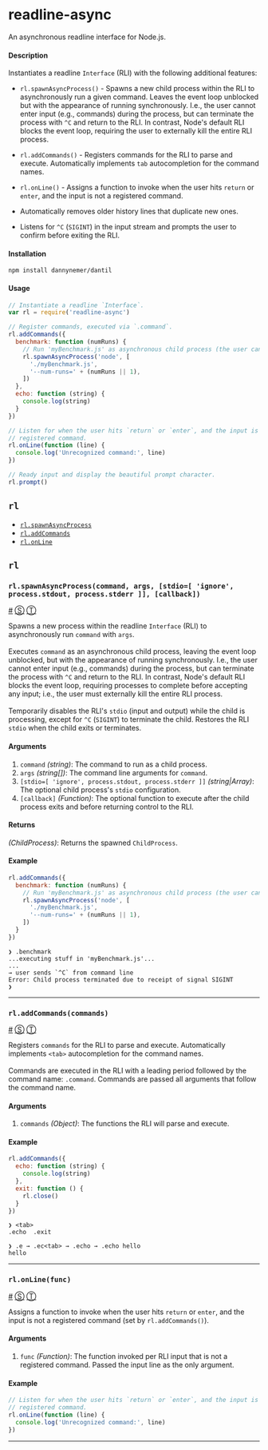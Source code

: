 # readline-async

An asynchronous readline interface for Node.js.

#### Description
Instantiates a readline `Interface` (RLI) with the following additional features:

- `rl.spawnAsyncProcess()` - Spawns a new child process within the RLI to asynchronously run a given command. Leaves the event loop unblocked but with the appearance of running synchronously. I.e., the user cannot enter input (e.g., commands) during the process, but can terminate the process with `^C` and return to the RLI. In contrast, Node's default RLI blocks the event loop, requiring the user to externally kill the entire RLI process.

- `rl.addCommands()` - Registers commands for the RLI to parse and execute. Automatically implements `tab` autocompletion for the command names.

- `rl.onLine()` - Assigns a function to invoke when the user hits `return` or `enter`, and the input is not a registered command.

- Automatically removes older history lines that duplicate new ones.

- Listens for `^C` (`SIGINT`) in the input stream and prompts the user to confirm before exiting the RLI.

#### Installation
```shell
npm install dannynemer/dantil
```

#### Usage
```js
// Instantiate a readline `Interface`.
var rl = require('readline-async')

// Register commands, executed via `.command`.
rl.addCommands({
  benchmark: function (numRuns) {
    // Run 'myBenchmark.js' as asynchronous child process (the user can terminate).
    rl.spawnAsyncProcess('node', [
      './myBenchmark.js',
      '--num-runs=' + (numRuns || 1),
    ])
  },
  echo: function (string) {
    console.log(string)
  }
})

// Listen for when the user hits `return` or `enter`, and the input is not a
// registered command.
rl.onLine(function (line) {
  console.log('Unrecognized command:', line)
})

// Ready input and display the beautiful prompt character.
rl.prompt()
```

<!-- div class="toc-container" -->

<!-- div -->

## `rl`
* <a href="#rl-spawnAsyncProcess">`rl.spawnAsyncProcess`</a>
* <a href="#rl-addCommands">`rl.addCommands`</a>
* <a href="#rl-onLine">`rl.onLine`</a>

<!-- /div -->

<!-- /div -->

<!-- div class="doc-container" -->

<!-- div -->

## `rl`

<!-- div -->

### <a id="rl-spawnAsyncProcess"></a>`rl.spawnAsyncProcess(command, args, [stdio=[ 'ignore', process.stdout, process.stderr ]], [callback])`
<a href="#rl-spawnAsyncProcess">#</a> [&#x24C8;](https://github.com/DannyNemer/readline-async/blob/master/readlineAsync.js#L70 "View in source") [&#x24C9;][1]

Spawns a new process within the readline `Interface` (RLI) to asynchronously run `command` with `args`.
<br>
<br>
Executes `command` as an asynchronous child process, leaving the event loop unblocked, but with the appearance of running synchronously. I.e., the user cannot enter input (e.g., commands) during the process, but can terminate the process with `^C` and return to the RLI. In contrast, Node's default RLI blocks the event loop, requiring processes to complete before accepting any input; i.e., the user must externally kill the entire RLI process.
<br>
<br>
Temporarily disables the RLI's `stdio` (input and output) while the child is processing, except for `^C` (`SIGINT`) to terminate the child. Restores the RLI `stdio` when the child exits or terminates.

#### Arguments
1. `command` *(string)*: The command to run as a child process.
2. `args` *(string&#91;&#93;)*: The command line arguments for `command`.
3. `[stdio=[ 'ignore', process.stdout, process.stderr ]]` *(string|Array)*: The optional child process's `stdio` configuration.
4. `[callback]` *(Function)*: The optional function to execute after the child process exits and before returning control to the RLI.

#### Returns
*(ChildProcess)*:  Returns the spawned `ChildProcess`.

#### Example
```js
rl.addCommands({
  benchmark: function (numRuns) {
    // Run 'myBenchmark.js' as asynchronous child process (the user can terminate).
    rl.spawnAsyncProcess('node', [
      './myBenchmark.js',
      '--num-runs=' + (numRuns || 1),
    ])
  }
})
```
```
❯ .benchmark
...executing stuff in 'myBenchmark.js'...
...
→ user sends `^C` from command line
Error: Child process terminated due to receipt of signal SIGINT
❯
```
* * *

<!-- /div -->

<!-- div -->

### <a id="rl-addCommands"></a>`rl.addCommands(commands)`
<a href="#rl-addCommands">#</a> [&#x24C8;](https://github.com/DannyNemer/readline-async/blob/master/readlineAsync.js#L169 "View in source") [&#x24C9;][1]

Registers `commands` for the RLI to parse and execute. Automatically implements `<tab>` autocompletion for the command names.
<br>
<br>
Commands are executed in the RLI with a leading period followed by the command name: `.command`. Commands are passed all arguments that follow the command name.

#### Arguments
1. `commands` *(Object)*: The functions the RLI will parse and execute.

#### Example
```js
rl.addCommands({
  echo: function (string) {
    console.log(string)
  },
  exit: function () {
    rl.close()
  }
})
```
```
❯ <tab>
.echo  .exit

❯ .e → .ec<tab> → .echo → .echo hello
hello
```
* * *

<!-- /div -->

<!-- div -->

### <a id="rl-onLine"></a>`rl.onLine(func)`
<a href="#rl-onLine">#</a> [&#x24C8;](https://github.com/DannyNemer/readline-async/blob/master/readlineAsync.js#L195 "View in source") [&#x24C9;][1]

Assigns a function to invoke when the user hits `return` or `enter`, and the input is not a registered command (set by `rl.addCommands()`).

#### Arguments
1. `func` *(Function)*: The function invoked per RLI input that is not a registered command. Passed the input line as the only argument.

#### Example
```js
// Listen for when the user hits `return` or `enter`, and the input is not a
// registered command.
rl.onLine(function (line) {
  console.log('Unrecognized command:', line)
})
```
* * *

<!-- /div -->

<!-- /div -->

<!-- /div -->

 [1]: #rl "Jump back to the TOC."
